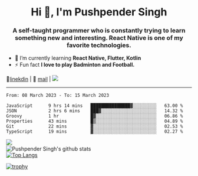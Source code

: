 <h1 align="center">Hi 👋, I'm Pushpender Singh</h1>
<h3 align="center">A self-taught programmer who is constantly trying to learn something new and interesting. React Native is one of my favorite technologies.</h3>

- 🌱 I’m currently learning **React Native, Flutter, Kotlin**
- ⚡ Fun fact **I love to play Badminton and Football.**

👔[linekdin](https://www.linkedin.com/in/pushpender-singh-240061202/) | 📧 [mail](mailto:pushpendersingh.ps@proton.me) | ![](https://komarev.com/ghpvc/?username=pushpender-singh-ap&color=blue)


---

<!--START_SECTION:waka-->

```text
From: 08 March 2023 - To: 15 March 2023

JavaScript      9 hrs 14 mins   ███████████████▓░░░░░░░░░   63.00 %
JSON            2 hrs 6 mins    ███▓░░░░░░░░░░░░░░░░░░░░░   14.32 %
Groovy          1 hr            █▓░░░░░░░░░░░░░░░░░░░░░░░   06.86 %
Properties      43 mins         █▒░░░░░░░░░░░░░░░░░░░░░░░   04.89 %
Git             22 mins         ▓░░░░░░░░░░░░░░░░░░░░░░░░   02.53 %
TypeScript      19 mins         ▓░░░░░░░░░░░░░░░░░░░░░░░░   02.27 %
```

<!--END_SECTION:waka-->

<img align="left" src="https://github-readme-streak-stats.herokuapp.com/?user=pushpender-singh-ap&theme=dark" /></br>
![Pushpender Singh's github stats](https://github-readme-stats.vercel.app/api?username=pushpender-singh-ap&show_icons=true&theme=radical&count_private=true)</br>
[![Top Langs](https://github-readme-stats.vercel.app/api/top-langs/?username=pushpender-singh-ap&theme=radical)](https://github.com/pushpender-singh-ap/github-readme-stats)

[![trophy](https://github-profile-trophy.vercel.app/?username=pushpender-singh-ap&theme=radical)](https://github.com/pushpender-singh-ap/pushpender-singh-ap)
